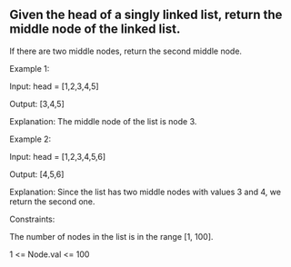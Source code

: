 ## Given the head of a singly linked list, return the middle node of the linked list.

If there are two middle nodes, return the second middle node.

 

Example 1:


Input: head = [1,2,3,4,5]

Output: [3,4,5]

Explanation: The middle node of the list is node 3.

Example 2:


Input: head = [1,2,3,4,5,6]

Output: [4,5,6]

Explanation: Since the list has two middle nodes with values 3 and 4, we return the second one.
 

Constraints:

The number of nodes in the list is in the range [1, 100].

1 <= Node.val <= 100
